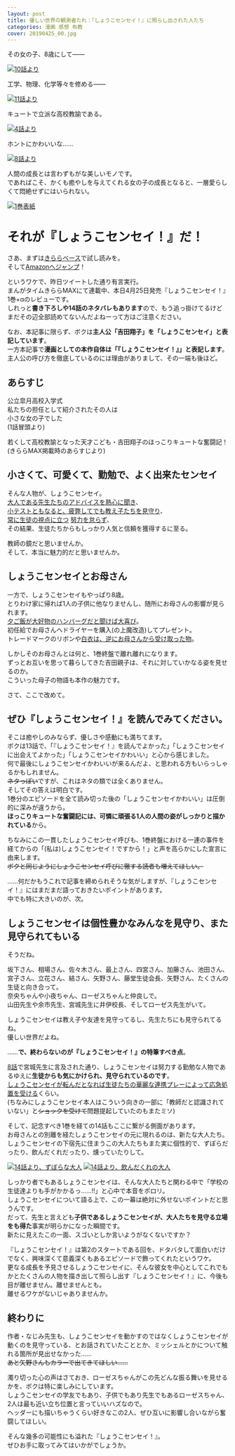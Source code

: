 ```yaml
---
layout: post
title: 優しい世界の観測者たれ：『しょうこセンセイ！』に照らし出された人たち
categories: 漫画 感想 布教
cover: 20190425_00.jpg
---
```


その女の子、8歳にして――

[![10話より](/images/20190425_01.jpg "10話より")](https://twitter.com/mangatimekirara/status/1075045320717950981)  

工学、物理、化学等々を修める――

[![11話より](/images/20190425_02.jpg "11話より")](https://twitter.com/mangatimekirara/status/1086280556273258497)  

キュートで立派な高校教諭である。

[![4話より](/images/20190425_03.jpg "4話より")](https://twitter.com/mangatimekirara/status/1052940161770639360)  

ホントにかわいいな……

[![8話より](/images/20190425_04.jpg "8話より")](https://twitter.com/mangatimekirara/status/1052940161770639360)  

人間の成長とは言わずもがな美しいモノです。  
であればこそ、かくも癒やしを与えてくれる女の子の成長となると、一層愛らしくて悶絶せずにはいられない。  

[![1巻表紙](/images/20190425_00.jpg "1巻表紙")](https://twitter.com/mangatimekirara/status/1107660573653626880)  

# それが『しょうこセンセイ！』だ！

さあ、まずは[きららベース](http://seiga.nicovideo.jp/comic/40348)で試し読みを。  
そして[Amazonへジャンプ](https://www.amazon.co.jp/dp/483227089)！

というワケで、昨日ツイートした通り有言実行。  
まんがタイムきららMAXにて連載中、本日4月25日発売『しょうこセンセイ！』1巻+αのレビューです。  
しれっと**書き下ろしや14話のネタバレもあります**ので、もう追っ掛けてるけどまだその辺全部読めてないんだよねーって方はご注意ください。

なお、本記事に限らず、ボクは**主人公「吉田翔子」を「しょうこセンセイ」と表記しています**。  
一方本記事で**漫画としての本作自体は「『しょうこセンセイ！』」と表記します**。  
主人公の呼び方を徹底しているのには理由がありまして、その一端も後ほど。

## あらすじ

公立皐月高校入学式  
私たちの担任として紹介されたその人は  
小さな女の子でした  
(1話冒頭より)

若くして高校教諭となった天才こども・吉田翔子のほっこりキュートな奮闘記！  
(きららMAX掲載時のあらすじより)

## 小さくて、可愛くて、勤勉で、よく出来たセンセイ

そんな人物が、しょうこセンセイ。  
[大人である先生たちのアドバイスを熱心に聞き](http://seiga.nicovideo.jp/watch/mg390209)、  
[小テストともなると、疲弊してでも教え子たちを見守り](http://seiga.nicovideo.jp/watch/mg388562)、  
[常に生徒の視点に立つ](http://seiga.nicovideo.jp/watch/mg390494)
[努力を怠らず](http://seiga.nicovideo.jp/watch/mg390506)、  
その結果、生徒たちからもしっかり人気と信頼を獲得するに至る。  

教師の鏡だと思いませんか。  
そして、本当に魅力的だと思いませんか。

## しょうこセンセイとお母さん

一方で、しょうこセンセイもやっぱり8歳。  
とりわけ家に帰れば1人の子供に他なりませんし、随所にお母さんの影響が見られます。  
[夕ご飯が大好物のハンバーグだと聞けば大喜び](https://twitter.com/najimi03/status/1120689120580227074)。  
初任給でお母さんへドライヤーを購入(の上魔改造)してプレゼント。  
トレードマークのリボンや[白衣は、逆にお母さんから受け取った物](http://seiga.nicovideo.jp/watch/mg390508)。  

しかしそのお母さんとは何と、1巻終盤で離れ離れになります。  
ずっとお互いを思って暮らしてきた吉田親子は、それに対していかなる姿を見せるのか。  
こういった母子の物語も本作の魅力です。

さて、ここで改めて。

## ぜひ『しょうこセンセイ！』を読んでみてください。  

そこは癒やしのみならず、優しさや感動にも満ちてます。  
ボクは13話で、「『しょうこセンセイ！』を読んでよかった」「しょうこセンセイに出会えてよかった」「しょうこセンセイかわいい」と心から感じました。  
何で最後にしょうこセンセイかわいいが来るんだよ、と思われる方もいらっしゃるかもしれません。  
~~ネタっぽい~~ですが、これはネタの類では全くありません。  
そしてその答えは明白です。  
1巻分のエピソードを全て読み切った後の「しょうこセンセイかわいい」は圧倒的に深みが違うから。  
**ほっこりキュートな奮闘記には、可憐に頑張る1人の人間の姿がしっかりと描かれている**から。

ちなみにこの一貫したしょうこセンセイ呼びも、1巻終盤における一連の事件を経てからの「(私は)しょうこセンセイ！ですから！」と声を高らかにした宣言に由来します。  
~~ボクと同じようにしょうこセンセイ呼びに徹する読者も増えてほしい。~~

……何だかもうこれで記事を締められそうな気がしますが、『しょうこセンセイ！』にはまだまだ語っておきたいポイントがあります。  
中でも特に大きいのが、次。

## しょうこセンセイは個性豊かなみんなを見守り、また見守られてもいる

そうだね。  

坂下さん、相場さん、佐々木さん、最上さん、四宮さん、加藤さん、池田さん、宮子さん、立花さん、結さん、矢野さん、藤堂生徒会長、矢野さん、たくさんの生徒と向き合って。  
奈央ちゃんや小夜ちゃん、ローゼスちゃんと仲良しで。  
山田先生や余市先生、宮城先生に井伊校長、そしてローゼス先生がいて。

しょうこセンセイは教え子や友達を見守ってるし、先生たちにも見守られてるね。  
優しい世界だよね。

……**で、終わらないのが『しょうこセンセイ！』の特筆すべき点**。

[8話](http://seiga.nicovideo.jp/watch/mg390508)で宮城先生に言及された通り、しょうこセンセイは努力する勤勉な人物であるゆえに**生徒からも気にかけられ、見守られているのです**。  
[しょうこセンセイが転んだとなれば生徒たちの華麗な連携プレーによって応急処置を受ける](http://seiga.nicovideo.jp/watch/mg387603)くらい。  
(ちなみにしょうこセンセイ本人はこういう向きの一部に「教師だと認識されていない」と~~ショックを受けて~~問題提起していたのもまたミソ)

そして、記念すべき1巻を経ての14話もここに繋がる側面があります。  
お母さんとの別離を経たしょうこセンセイの元に現れるのは、新たな大人たち。  
しょうこセンセイの下宿先に住まうこの大人たちもまた実に個性的で、ずぼらだったり、飲んだくれだったり、燻っていたりして。  

[![14話より、ずぼらな大人](/images/20190425_05.jpg "14話より、ずぼらな大人")](https://twitter.com/mangatimekirara/status/1118892698776158208)
[![14話より、飲んだくれの大人](/images/20190425_06.jpg "14話より、飲んだくれの大人")](https://twitter.com/mangatimekirara/status/1118892698776158208)

しっかり者でもあるしょうこセンセイは、そんな大人たちと関わる中で「学校の生徒達よりも手がかかるっ……!!」と心中で本音をポロリ。  
しょうこセンセイについて語る上で、この一幕は絶対に外せないポイントだと思うんです。  
だって、先生と言えども**子供であるしょうこセンセイが、大人たちを見守る立場をも得た**事実が明らかになった瞬間です。  
新たに見えたこの一面、スゴいとしか言いようがなくないですか？

『しょうこセンセイ！』は第2のスタートである回を、ドタバタして面白いだけでなく、興味深くて意義深くもあるエピソードで飾ってくれたというワケ。  
更なる成長を予見させるしょうこセンセイに、そんな彼女を中心としてこれでもかとたくさんの人物を描き出して照らし出す『しょうこセンセイ！』に、今後も目が離せません。離せませんとも。  
離せるワケがないじゃありませんか。

## 終わりに

作者・なじみ先生も、しょうこセンセイを動かすのではなくしょうこセンセイが動くのを見守っている、とお話されていたこととか、ミッシェルとかについて触れる箇所が見出せなかった……  
~~あと矢野さんもカラーで出てきてほしい……~~

濁り切った心の声はさておき、ローゼスちゃんがこの先どんな振る舞いを見せるかを、ボクは特に楽しみにしています。  
しょうこセンセイの学友でもあり、子供でもあり先生でもあるローゼスちゃん、2人は最も近い立ち位置と言っていいハズなので。  
ヘッダーにも描いちゃうくらい好きなこの2人、ぜひ互いに影響し合いながら奮闘してほしい。

そんな幾多の可能性にも溢れた『しょうこセンセイ！』。  
ぜひお手に取ってみてはいかがでしょうか。
